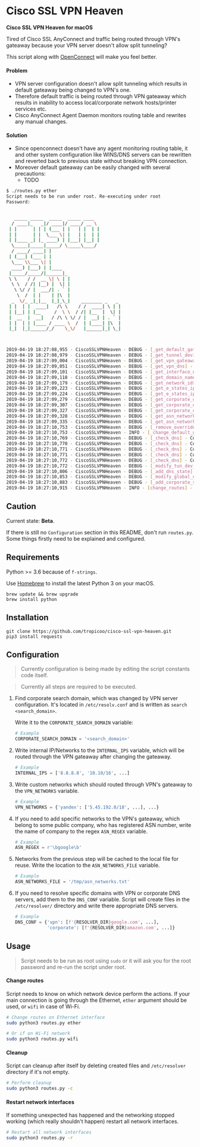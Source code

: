 Cisco SSL VPN Heaven
====================
**Cisco SSL VPN Heaven for macOS**

Tired of Cisco SSL AnyConnect and traffic being routed through VPN's gateaway because your VPN server doesn't allow 
split tunneling?

This script along with [OpenConnect](http://www.infradead.org/openconnect/) will make you feel better.

#### Problem
- VPN server configuration doesn't allow split tunneling which results in
default gateaway being changed to VPN's one.
- Therefore default traffic is being routed through VPN gateaway which results
in inability to access local/corporate network hosts/printer services etc.
- Cisco AnyConnect Agent Daemon monitors routing table and rewrites any manual
changes.

#### Solution
- Since openconnect doesn't have any agent monitoring routing table, it and
other system configuration like WINS/DNS servers can be rewritten and reverted
back to previous state without breaking VPN connection.
- Moreover default gateaway can be easily changed with several precautions:
    * TODO
    
```bash
$ ./routes.py ether
Script needs to be run under root. Re-executing under root
Password:


   _____ _____  _____  _____ ____
  / ____|_   _|/ ____|/ ____/ __ \
 | |      | | | (___ | |   | |  | |
 | |      | |  \___ \| |   | |  | |
 | |____ _| |_ ____) | |___| |__| |
  \_____|_____|_____/ \_____\____/
  / ____/ ____| |
 | (___| (___ | |
  \___ \\___ \| |
  ____) |___) | |____
 |_____/_____/|______|_
 \ \    / /  __ \| \ | |
  \ \  / /| |__) |  \| |
   \ \/ / |  ___/| . ` |
    \  /  | |    | |\  |
  _  \/_ _|_|__  |_|_\_|    ________ _   _
 | |  | |  ____|   /\ \    / /  ____| \ | |
 | |__| | |__     /  \ \  / /| |__  |  \| |
 |  __  |  __|   / /\ \ \/ / |  __| | . ` |
 | |  | | |____ / ____ \  /  | |____| |\  |
 |_|  |_|______/_/    \_\/   |______|_| \_|



2019-04-19 18:27:08,955 - CiscoSSLVPNHeaven - DEBUG - [_get_default_gateaway] - Default gateaway: x.x.x.x
2019-04-19 18:27:08,979 - CiscoSSLVPNHeaven - DEBUG - [_get_tunnel_device] - Tunnel device: utun1
2019-04-19 18:27:09,004 - CiscoSSLVPNHeaven - DEBUG - [_get_vpn_gateaway] - VPN gateaway: x.x.x.x
2019-04-19 18:27:09,051 - CiscoSSLVPNHeaven - DEBUG - [_get_vpn_dns] - VPN DNS servers: ["xx.xx.xx.xx", "xy.xy.xy.xy"]
2019-04-19 18:27:09,101 - CiscoSSLVPNHeaven - DEBUG - [_get_interface_name] - Interface name: en0
2019-04-19 18:27:09,118 - CiscoSSLVPNHeaven - DEBUG - [_get_domain_name] - Domain name: ddns.hostname.com
2019-04-19 18:27:09,179 - CiscoSSLVPNHeaven - DEBUG - [_get_network_ids] - Network IDs: ["751E3001-C54F-43AD-AE41-99C124AE16F7", "E78A905E-156C-49B2-AA82-C076823BFC07"]
2019-04-19 18:27:09,223 - CiscoSSLVPNHeaven - DEBUG - [_get_e_states_ipv4] - e_states: ["State:/Network/Service/766E3001-C54F-43AD-AE41-99C124AE66F7/IPv4", "State:/Network/Service/E78A905E-156C-49B2-AA82-C076823BFC07/IPv4"]
2019-04-19 18:27:09,224 - CiscoSSLVPNHeaven - DEBUG - [_get_e_states_ipv4] - Network IDs filtered: ["751E3001-C54F-43AD-AE41-99C124AE16F7", "E78A905E-156C-49B2-AA82-C076823BFC07"]
2019-04-19 18:27:09,279 - CiscoSSLVPNHeaven - DEBUG - [_get_corporate_dns_and_gw] - Corporate service id: E78A905E-156C-49B2-AA82-C076823BFC07
2019-04-19 18:27:09,307 - CiscoSSLVPNHeaven - DEBUG - [_get_corporate_dns_and_gw] - Corporate gateaway: y.y.y.y
2019-04-19 18:27:09,327 - CiscoSSLVPNHeaven - DEBUG - [_get_corporate_dns_and_gw] - Corporate DNS servers: ["a.a.a.a", "b.b.b.b", "c.c.c.c"]
2019-04-19 18:27:09,328 - CiscoSSLVPNHeaven - DEBUG - [_get_asn_networks] - Reading IP networks from asn_ips.txt
2019-04-19 18:27:09,335 - CiscoSSLVPNHeaven - DEBUG - [_get_asn_networks] - IP networks (121): ["o.o.o.o/23", "e.e.e.e/21", ...]
2019-04-19 18:27:10,753 - CiscoSSLVPNHeaven - DEBUG - [_remove_overrideprimary_key] - Overrode Primary Key
2019-04-19 18:27:10,753 - CiscoSSLVPNHeaven - INFO - [_change_default_gateaway] - Changing default gateaway from x.x.x.x to y.y.y.y
2019-04-19 18:27:10,769 - CiscoSSLVPNHeaven - DEBUG - [_check_dns] - Comparing DNS servers in /etc/resolver/hostname1.com
2019-04-19 18:27:10,770 - CiscoSSLVPNHeaven - DEBUG - [_check_dns] - Comparing DNS servers in /etc/resolver/hostname2.com
2019-04-19 18:27:10,771 - CiscoSSLVPNHeaven - DEBUG - [_check_dns] - Comparing DNS servers in /etc/resolver/hostname3.com
2019-04-19 18:27:10,771 - CiscoSSLVPNHeaven - DEBUG - [_check_dns] - Comparing DNS servers in /etc/resolver/hostname4.com
2019-04-19 18:27:10,772 - CiscoSSLVPNHeaven - DEBUG - [_check_dns] - Comparing DNS servers in /etc/resolver/hostname5.com
2019-04-19 18:27:10,772 - CiscoSSLVPNHeaven - DEBUG - [_modify_tun_dev_dns_settings] - In modify_tun_dev_dns_settings
2019-04-19 18:27:10,806 - CiscoSSLVPNHeaven - DEBUG - [_add_dns_state] - Adding DNS State
2019-04-19 18:27:10,853 - CiscoSSLVPNHeaven - DEBUG - [_modify_global_dns_settings] - In modify_global_dns_settings
2019-04-19 18:27:10,883 - CiscoSSLVPNHeaven - DEBUG - [_add_corporate_search_domain] - In add_corporate_search_domain
2019-04-19 18:27:10,915 - CiscoSSLVPNHeaven - INFO - [change_routes] - Routes changed. Exiting.
```

Caution
-------
Current state: <b>Beta</b>.

If there is still no `Configuration` section in this README, don't run `routes.py`.
Some things firstly need to be explained and configured.


Requirements
------------
Python >= 3.6 because of `f-strings`.

Use [Homebrew](https://brew.sh/) to install the latest Python 3 on your macOS.

```
brew update && brew upgrade
brew install python
```

Installation
------------
```
git clone https://github.com/tropicoo/cisco-ssl-vpn-heaven.git
pip3 install requests
```

Configuration
-------------
> Currently configuration is being made by editing the script constants code itself.

> Currently all steps are required to be executed.

1. Find corporate search domain, which was changed by VPN server configuration.
It's located in `/etc/resolv.conf` and is written as `search <search_domain>`.
    
    Write it to the `CORPORATE_SEARCH_DOMAIN` variable:
    ```python
    # Example
    CORPORATE_SEARCH_DOMAIN = '<search_domain>'
    ```
2. Write internal IP/Networks to the `INTERNAL_IPS` variable, which will be routed through the VPN gateaway after
changing the gateaway.
    ```python
    # Example
    INTERNAL_IPS = ['8.8.8.8', '10.10/16', ...]
    ```
3. Write custom networks which should routed through VPN's gateaway to the `VPN_NETWORKS` variable.
    ```python
    # Example
    VPN_NETWORKS = {'yandex': ['5.45.192.0/18', ...], ...}
    ```
4. If you need to add specific networks to the VPN's gateaway, which belong to some public company, who has registered 
ASN number, write the 
name of company to the regex `ASN_REGEX` variable.
    ```python
    # Example
    ASN_REGEX = r'\bgoogle\b'
    ```
5. Networks from the previous step will be cached to the local file for reuse. Write the location to the 
`ASN_NETWORKS_FILE` variable.
    ```python
    # Example
    ASN_NETWORKS_FILE = '/tmp/asn_networks.txt'
    ```
6. If you need to resolve specific domains with VPN or corporate DNS servers, add them to the `DNS_CONF` variable.
Script will create files in the `/etc/resolver/` directory and write there appropriate DNS servers.
    ```python
    # Example
    DNS_CONF = {'vpn': [f'{RESOLVER_DIR}google.com', ...],
                'corporate': [f'{RESOLVER_DIR}amazon.com', ...]}
    ```

Usage
-----
> Script needs to be run as root using `sudo` or it will ask you for the root password and re-run the script under root.


#### Change routes
Script needs to know on which network device perform the actions.
If your main connection is going through the Ethernet, `ether` argument should be used, or `wifi` in case of Wi-Fi.
```bash
# Change routes on Ethernet interface
sudo python3 routes.py ether

# Or if on Wi-Fi network
sudo python3 routes.py wifi
```

#### Cleanup
Script can cleanup after itself by deleting created files and `/etc/resolver` directory if it's not empty.
```bash
# Perform cleanup
sudo python3 routes.py -c
```

#### Restart network interfaces
If something unexpected has happened and the networking stopped working (which really shouldn't happen)
restart all network interfaces.
```bash
# Restart all network interfaces
sudo python3 routes.py -r
```
